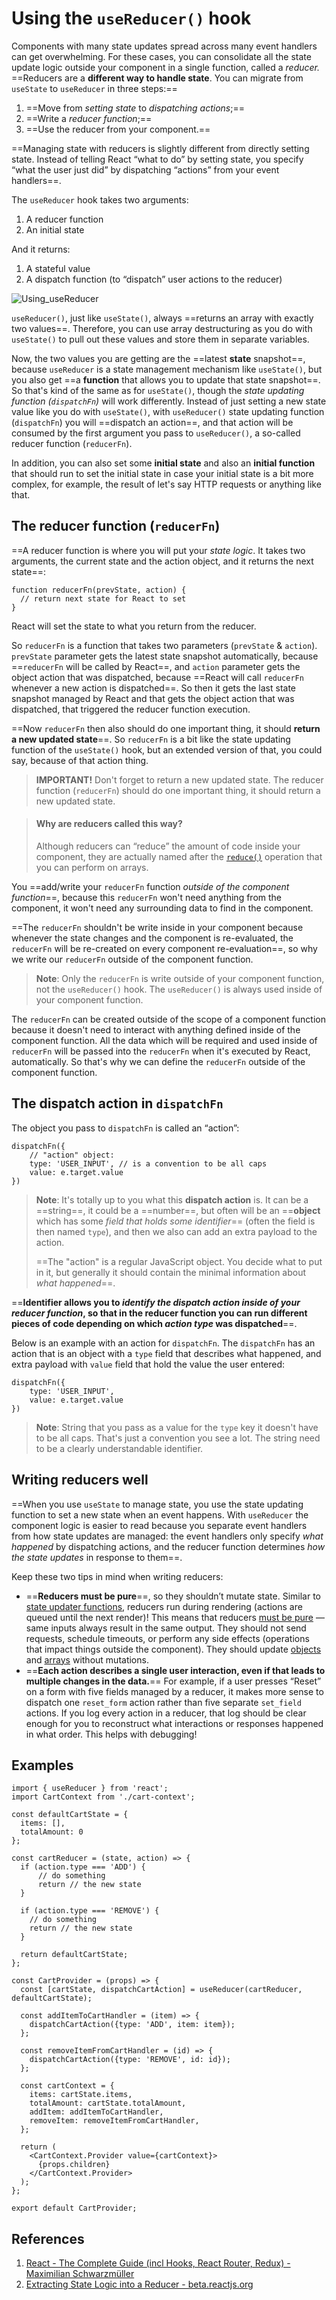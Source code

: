 # Using the `useReducer()` hook

Components with many state updates spread across many event handlers can get overwhelming. For these cases, you can consolidate all the state update logic outside your component in a single function, called a _reducer._ ==Reducers are a **different way to handle state**. You can migrate from `useState` to `useReducer` in three steps:==

1. ==Move from _setting state_ to _dispatching actions_;==
2. ==Write a _reducer function_;==
3. ==Use the reducer from your component.==

==Managing state with reducers is slightly different from directly setting state. Instead of telling React “what to do” by setting state, you specify “what the user just did” by dispatching “actions” from your event handlers==.

The `useReducer` hook takes two arguments:

1. A reducer function
2. An initial state

And it returns:

1. A stateful value
2. A dispatch function (to “dispatch” user actions to the reducer)

![Using_useReducer](..\img\Using_useReducer.jpg)

`useReducer()`, just like `useState()`, always ==returns an array with exactly two values==. Therefore, you can use array destructuring as you do with `useState()` to pull out these values and store them in separate variables.

Now, the two values you are getting are the ==latest **state** snapshot==, because `useReducer` is a state management mechanism like `useState()`, but you also get ==a **function** that allows you to update that state snapshot==. So that's kind of the same as for `useState()`, though the _state updating function (`dispatchFn`)_ will work differently. Instead of just setting a new state value like you do with `useState()`, with `useReducer()` state updating function (`dispatchFn`) you will ==dispatch an action==, and that action will be consumed by the first argument you pass to `useReducer()`, a so-called reducer function (`reducerFn`).

In addition, you can also set some **initial state** and also an **initial function** that should run to set the initial state in case your initial state is a bit more complex, for example, the result of let's say HTTP requests or anything like that.

## The reducer function (`reducerFn`)

==A reducer function is where you will put your _state logic_. It takes two arguments, the current state and the action object, and it returns the next state==:

```react
function reducerFn(prevState, action) {
  // return next state for React to set
}
```

React will set the state to what you return from the reducer.

So `reducerFn` is a function that takes two parameters (`prevState` & `action`). `prevState` parameter gets the latest state snapshot automatically, because ==`reducerFn` will be called by React==, and `action` parameter gets the object action that was dispatched, because ==React will call `reducerFn` whenever a new action is dispatched==. So then it gets the last state snapshot managed by React and that gets the object action that was dispatched, that triggered the reducer function execution.

==Now `reducerFn` then also should do one important thing, it should **return a new updated state**==. So `reducerFn` is a bit like the state updating function of the `useState()` hook, but an extended version of that, you could say, because of that action thing.

> **IMPORTANT!** Don't forget to return a new updated state. The reducer function (`reducerFn`) should do one important thing, it should return a new updated state.

> #### Why are reducers called this way?
>
> Although reducers can “reduce” the amount of code inside your component, they are actually named after the [`reduce()`](https://developer.mozilla.org/en-US/docs/Web/JavaScript/Reference/Global_Objects/Array/Reduce) operation that you can perform on arrays.

You ==add/write your `reducerFn` function _outside of the component function_==, because this `reducerFn` won't need anything from the component, it won't need any surrounding data to find in the component.

==The `reducerFn` shouldn't be write inside in your component because whenever the state changes and the component is re-evaluated, the `reducerFn` will be re-created on every component re-evaluation==, so why we write our `reducerFn` outside of the component function.

> **Note**: Only the `reducerFn` is write outside of your component function, not the `useReducer()` hook. The `useReducer()` is always used inside of your component function.

The `reducerFn` can be created outside of the scope of a component function because it doesn't need to interact with anything defined inside of the component function. All the data which will be required and used inside of `reducerFn` will be passed into the `reducerFn` when it's executed by React, automatically. So that's why we can define the `reducerFn` outside of the component function.

## The dispatch action in `dispatchFn`

The object you pass to `dispatchFn` is called an “action”:

```react
dispatchFn({
    // "action" object:
    type: 'USER_INPUT', // is a convention to be all caps
    value: e.target.value
})
```

> **Note**: It's totally up to you what this **dispatch action** is. It can be a ==string==, it could be a ==number==, but often will be an ==**object** which has some _field that holds some identifier_== (often the field is then named `type`), and then we also can add an extra payload to the action.
>
> ==The "action" is a regular JavaScript object. You decide what to put in it, but generally it should contain the minimal information about _what happened_==.

==**Identifier allows you to _identify the dispatch action inside of your reducer function_, so that in the reducer function you can run different pieces of code depending on which _action type_ was dispatched**==.

Below is an example with an action for `dispatchFn`. The `dispatchFn` has an action that is an object with a `type` field that describes what happened, and extra payload with `value` field that hold the value the user entered:

```react
dispatchFn({
    type: 'USER_INPUT',
    value: e.target.value
})
```

> **Note**: String that you pass as a value for the `type` key it doesn't have to be all caps. That's just a convention you see a lot. The string need to be a clearly understandable identifier.

## Writing reducers well

==When you use `useState` to manage state, you use the state updating function to set a new state when an event happens. With `useReducer` the component logic is easier to read because you separate event handlers from how state updates are managed: the event handlers only specify _what happened_ by dispatching actions, and the reducer function determines _how the state updates_ in response to them==.

Keep these two tips in mind when writing reducers:

- ==**Reducers must be pure**==, so they shouldn’t mutate state. Similar to [state updater functions](https://beta.reactjs.org/learn/queueing-a-series-of-state-updates), reducers run during rendering (actions are queued until the next render)! This means that reducers [must be pure](https://beta.reactjs.org/learn/keeping-components-pure) — same inputs always result in the same output. They should not send requests, schedule timeouts, or perform any side effects (operations that impact things outside the component). They should update [objects](https://beta.reactjs.org/learn/updating-objects-in-state) and [arrays](https://beta.reactjs.org/learn/updating-arrays-in-state) without mutations.
- ==**Each action describes a single user interaction, even if that leads to multiple changes in the data.**== For example, if a user presses “Reset” on a form with five fields managed by a reducer, it makes more sense to dispatch one `reset_form` action rather than five separate `set_field` actions. If you log every action in a reducer, that log should be clear enough for you to reconstruct what interactions or responses happened in what order. This helps with debugging!

## Examples

```react
import { useReducer } from 'react';
import CartContext from './cart-context';

const defaultCartState = {
  items: [],
  totalAmount: 0
};

const cartReducer = (state, action) => {
  if (action.type === 'ADD') {
      // do something
      return // the new state
  }

  if (action.type === 'REMOVE') {
    // do something
    return // the new state
  }

  return defaultCartState;
};

const CartProvider = (props) => {
  const [cartState, dispatchCartAction] = useReducer(cartReducer, defaultCartState);

  const addItemToCartHandler = (item) => {
    dispatchCartAction({type: 'ADD', item: item});
  };

  const removeItemFromCartHandler = (id) => {
    dispatchCartAction({type: 'REMOVE', id: id});
  };

  const cartContext = {
    items: cartState.items,
    totalAmount: cartState.totalAmount,
    addItem: addItemToCartHandler,
    removeItem: removeItemFromCartHandler,
  };

  return (
    <CartContext.Provider value={cartContext}>
      {props.children}
    </CartContext.Provider>
  );
};

export default CartProvider;
```

## References

1. [React - The Complete Guide (incl Hooks, React Router, Redux) - Maximilian Schwarzmüller](https://www.udemy.com/course/react-the-complete-guide-incl-redux/)
1. [Extracting State Logic into a Reducer - beta.reactjs.org](https://beta.reactjs.org/learn/extracting-state-logic-into-a-reducer)
